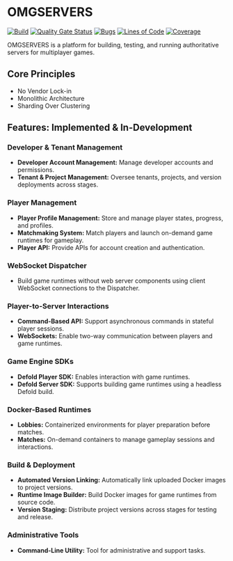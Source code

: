 # OMGSERVERS

[![Build](https://github.com/OMGSERVERS/omgservers/actions/workflows/build.yml/badge.svg)](https://github.com/OMGSERVERS/omgservers/actions/workflows/build.yml)
[![Quality Gate Status](https://sonarcloud.io/api/project_badges/measure?project=OMGSERVERS_omgservers&metric=alert_status)](https://sonarcloud.io/summary/new_code?id=OMGSERVERS_omgservers)
[![Bugs](https://sonarcloud.io/api/project_badges/measure?project=OMGSERVERS_omgservers&metric=bugs)](https://sonarcloud.io/summary/new_code?id=OMGSERVERS_omgservers)
[![Lines of Code](https://sonarcloud.io/api/project_badges/measure?project=OMGSERVERS_omgservers&metric=ncloc)](https://sonarcloud.io/summary/new_code?id=OMGSERVERS_omgservers)
[![Coverage](https://sonarcloud.io/api/project_badges/measure?project=OMGSERVERS_omgservers&metric=coverage)](https://sonarcloud.io/summary/overall?id=OMGSERVERS_omgservers)

OMGSERVERS is a platform for building, testing, and running authoritative servers for multiplayer games.

## Core Principles

- No Vendor Lock-in
- Monolithic Architecture
- Sharding Over Clustering

## Features: Implemented & In-Development

### **Developer & Tenant Management**
- **Developer Account Management:** Manage developer accounts and permissions.
- **Tenant & Project Management:** Oversee tenants, projects, and version deployments across stages.

### **Player Management**
- **Player Profile Management:** Store and manage player states, progress, and profiles.
- **Matchmaking System:** Match players and launch on-demand game runtimes for gameplay.
- **Player API:** Provide APIs for account creation and authentication.

### **WebSocket Dispatcher**
- Build game runtimes without web server components using client WebSocket connections to the Dispatcher.

### **Player-to-Server Interactions**
- **Command-Based API:** Support asynchronous commands in stateful player sessions.
- **WebSockets:** Enable two-way communication between players and game runtimes.

### **Game Engine SDKs**
- **Defold Player SDK:** Enables interaction with game runtimes.
- **Defold Server SDK:** Supports building game runtimes using a headless Defold build.

### **Docker-Based Runtimes**
- **Lobbies:** Containerized environments for player preparation before matches.
- **Matches:** On-demand containers to manage gameplay sessions and interactions.

### **Build & Deployment**
- **Automated Version Linking:** Automatically link uploaded Docker images to project versions.
- **Runtime Image Builder:** Build Docker images for game runtimes from source code.
- **Version Staging:** Distribute project versions across stages for testing and release.

### **Administrative Tools**
- **Command-Line Utility:** Tool for administrative and support tasks.  
